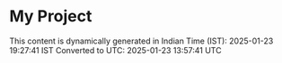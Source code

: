 # My Project

This content is dynamically generated in Indian Time (IST): 2025-01-23 19:27:41 IST
Converted to UTC: 2025-01-23 13:57:41 UTC
